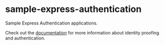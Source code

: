 # sample-express-authentication
Sample Express Authentication applications.

Check out the [documentation](https://developer.signicat.com/express/docs/identification) for more information about identity proofing and authentication.
